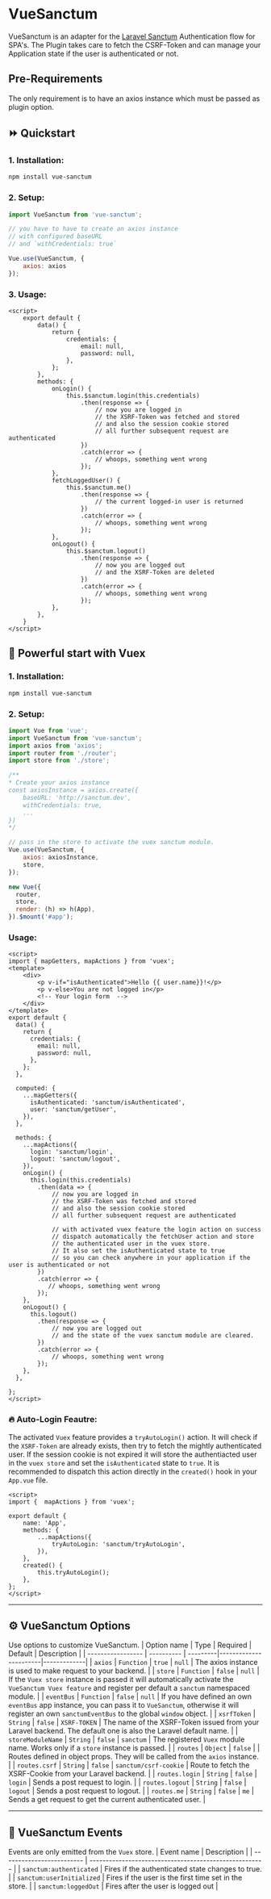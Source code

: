 # VueSanctum
VueSanctum is an adapter for the [Laravel Sanctum](https://laravel.com/docs/8.x/sanctum) Authentication flow for SPA's. The Plugin takes care to fetch the CSRF-Token and can manage your Application state if the user is authenticated or not.  

## Pre-Requirements
The only requirement is to have an axios instance which must be passed as plugin option.

## ⏩ Quickstart

### 1. Installation:
```sh
npm install vue-sanctum
```

### 2. Setup:
```javascript
import VueSanctum from 'vue-sanctum';

// you have to have to create an axios instance
// with configured baseURL
// and `withCredentials: true`

Vue.use(VueSanctum, {
    axios: axios
});
```

### 3. Usage:
```vue
<script>
    export default {
        data() {
            return {
                credentials: {
                    email: null,
                    password: null,
                },
            };
        },
        methods: {
            onLogin() {
                this.$sanctum.login(this.credentials)
                    .then(response => {
                        // now you are logged in
                        // the XSRF-Token was fetched and stored
                        // and also the session cookie stored
                        // all further subsequent request are authenticated
                    })
                    .catch(error => {
                        // whoops, something went wrong
                    });
            },
            fetchLoggedUser() {
                this.$sanctum.me()
                    .then(response => {
                        // the current logged-in user is returned
                    })
                    .catch(error => {
                        // whoops, something went wrong
                    });
            },
            onLogout() {
                this.$sanctum.logout()
                    .then(response => {
                        // now you are logged out
                        // and the XSRF-Token are deleted
                    })
                    .catch(error => {
                        // whoops, something went wrong
                    });
            },
        },
    }
</script>
```
## 🚀 Powerful start with Vuex

### 1. Installation:
```sh
npm install vue-sanctum
```

### 2. Setup:
```javascript
import Vue from 'vue';
import VueSanctum from 'vue-sanctum';
import axios from 'axios';
import router from './router';
import store from './store';

/**
* Create your axios instance
const axiosInstance = axios.create({
    baseURL: 'http://sanctum.dev',
    withCredentials: true,
    ...
}) 
*/

// pass in the store to activate the vuex sanctum module.
Vue.use(VueSanctum, {
    axios: axiosInstance,
    store,
});

new Vue({
  router,
  store,
  render: (h) => h(App),
}).$mount('#app');
```

### Usage:
```vue
<script>
import { mapGetters, mapActions } from 'vuex';
<template>
    <div>
        <p v-if="isAuthenticated">Hello {{ user.name}}!</p>
        <p v-else>You are not logged in</p>
        <!-- Your login form  -->
    </div>
</template>
export default {
  data() {
    return {
      credentials: {
        email: null,
        password: null,
      },
    };
  },

  computed: {
    ...mapGetters({
      isAuthenticated: 'sanctum/isAuthenticated',
      user: 'sanctum/getUser',
    }),
  },

  methods: {
    ...mapActions({
      login: 'sanctum/login',
      logout: 'sanctum/logout',
    }),
    onLogin() {
      this.login(this.credentials)
        .then(data => {
            // now you are logged in
            // the XSRF-Token was fetched and stored
            // and also the session cookie stored
            // all further subsequent request are authenticated

            // with activated vuex feature the login action on success
            // dispatch automatically the fetchUser action and store 
            // the authenticated user in the vuex store.
            // It also set the isAuthenticated state to true
            // so you can check anywhere in your application if the user is authenticated or not
        })
        .catch(error => {
           // whoops, something went wrong
        });
    },
    onLogout() {
      this.logout()
        .then(response => {
            // now you are logged out
            // and the state of the vuex sanctum module are cleared.
        })
        .catch(error => {
            // whoops, something went wrong
        });
    },
  },

};
</script>
```


### 🔥 Auto-Login Feautre:
The activated `Vuex` feature provides a `tryAutoLogin()` action. It will check if the `XSRF-Token` are already exists, then try to fetch the mightly authenticated user. If the session cookie is not expired it will store the authentiacted user in the `vuex store` and set the `isAuthenticated` state to `true`. 
It is recommended to dispatch this action directly in the `created()` hook in your `App.vue` file.
```vue
<script>
import {  mapActions } from 'vuex';

export default {
    name: 'App',
    methods: {
        ...mapActions({
            tryAutoLogin: 'sanctum/tryAutoLogin',
        }),
    },
    created() {
        this.tryAutoLogin();
    },
};
</script>
```

---
## ⚙️ VueSanctum Options
Use options to customize VueSanctum.
| Option name       | Type       | Required | Default               | Description |
| ----------------- | ---------- | ---------|-----------------------|-------------|
| `axios`           | `Function` | `true`   | `null`                | The axios instance is used to make request to your backend. |
| `store`           | `Function` | `false`  | `null`                | If the `Vuex store` instance is passed it will automatically activate the `VueSanctum Vuex feature` and register per default a `sanctum` namespaced module. |
| `eventBus`        | `Function` | `false`  | `null`                | If you have defined an own `eventBus` app instance, you can pass it to `VueSanctum`, otherwise it will register an own `sanctumEventBus` to the global `window` object. |
| `xsrfToken`       | `String`   | `false`  | `XSRF-TOKEN`          | The name of the XSRF-Token issued from your Laravel backend. The default one is also the Laravel default name. |
| `storeModuleName` | `String`   | `false`  | `sanctum`             | The registered `Vuex` module name. Works only if a `store` instance is passed. |
| `routes`          | `Object`   | `false`  |                       | Routes defined in object props. They will be called from the `axios` instance. |
| `routes.csrf`     | `String`   | `false`  | `sanctum/csrf-cookie` | Route to fetch the XSRF-Cookie from your Laravel backend. |
| `routes.login`    | `String`   | `false`  | `login`               | Sends a post request to login. |
| `routes.logout`   | `String`   | `false`  | `logout`              | Sends a post request to logout. |
| `routes.me`       | `String`   | `false`  | `me`                  | Sends a get request to get the current authenticated user. |

---
## 🎉 VueSanctum Events
Events are only emitted from the `Vuex` store.
| Event name                | Description                                            |
| ------------------------- | ------------------------------------------------------ |
| `sanctum:authenticated`   | Fires if the authenticated state changes to true.      |
| `sanctum:userInitialized` |  Fires if the user is the first time set in the store. |
| `sanctum:loggedOut`       |  Fires after the user is logged out                    |
